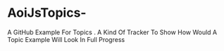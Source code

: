 # AoiJsTopics-
A GitHub Example For Topics . A Kind Of Tracker To Show How Would A Topic Example Will Look In Full Progress
